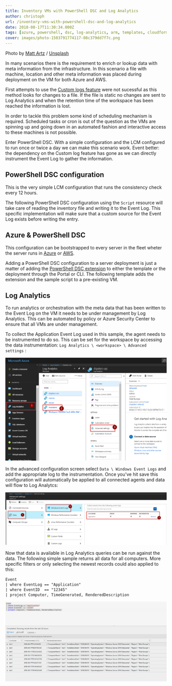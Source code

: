 ```yaml
---
title: Inventory VMs with PowerShell DSC and Log Analytics
author: christoph
url: /inventory-vms-with-powershell-dsc-and-log-analytics
date: 2018-08-17T11:30:34.000Z
tags: [azure, powershell, dsc, log-analytics, arm, templates, cloudformation]
cover: images/photo-1503791774117-08c379dd7f7c.png
---
```


Photo by [Matt Artz](https://unsplash.com/@mattartz?utm_source=ghost&amp;utm_medium=referral&amp;utm_campaign=api-credit) / [Unsplash](https://unsplash.com/?utm_source=ghost&amp;utm_medium=referral&amp;utm_campaign=api-credit)

In many scenarios there is the requirement to enrich or lookup data with meta information from the infrastructure. In this scenario a file with machine, location and other meta information was placed during deployment on the VM for both Azure and AWS.

First attempts to use the [Custom logs feature](https://docs.microsoft.com/en-us/azure/log-analytics/log-analytics-data-sources-custom-logs) were not sucessful as this method looks for changes to a file. If the file is static no changes are sent to Log Analytics and when the retention time of the workspace has been reached the information is lost.

In order to tackle this problem some kind of scheduling mechanism is required. Scheduled tasks or cron is out of the question as the VMs are spinning up and going down in an automated fashion and interactive access to these machines is not possible.

Enter PowerShell DSC. With a simple configuration and the LCM configured to run once or twice a day we can make this scenario work. Event better: the dependency on the Custom log feature has gone as we can directly instrument the Event Log to gather the information.

## PowerShell DSC configuration

This is the very simple LCM configuration that runs the consistency check every 12 hours.

The following PowerShell DSC configuration using the `Script` resource will take care of reading the inventory file and writing it to the Event Log. This specific implementation will make sure that a custom source for the Event Log exists before writing the entry.

## Azure & PowerShell DSC

This configuration can be bootstrapped to every server in the fleet wheter the server runs in [Azure](https://docs.microsoft.com/en-us/azure/virtual-machines/extensions/dsc-overview) or [AWS](https://docs.aws.amazon.com/quickstart/latest/powershell-dsc/cfn.html).

Adding a PowerShell DSC configuration to a server deployment is just a matter of adding the [PowerShell DSC extension](https://docs.microsoft.com/en-us/azure/virtual-machines/extensions/dsc-overview) to either the template or the deployment through the Portal or CLI. The following template adds the extension and the sample script to a pre-existing VM.

## Log Analytics

To run analytics or orchestration with the meta data that has been written to the Event Log on the VM it needs to be under management by Log Analytics. This can be automated by policy or Azure Security Center to ensure that all VMs are under management.

To collect the Application Event Log used in this sample, the agent needs to be instrumented to do so. This can be set for the workspace by accessing the data instrumentation: `Log Analytics \ <workspace> \ Advanced settings` :

![la-conf](images/la-conf.png)

In the advanced configuration screen select `Data \ Windows Event Logs` and add the appropriate log to the instrumentation. Once you've hit save this configuration will automatically be applied to all connected agents and data will flow to Log Analytcs:

![la-conf-eventlog](images/la-conf-eventlog.png)

Now that data is available in Log Analytics queries can be run against the data. The following simple sample returns all data for all computers. More specific filters or only selecting the newest records could also applied to this:

```
Event
| where EventLog == "Application"
| where EventID  == "12345"
| project Computer, TimeGenerated, RenderedDescription 
```

![la-query](images/la-query.png)

